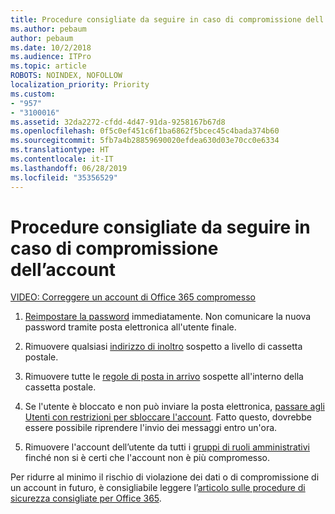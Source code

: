 ```yaml
---
title: Procedure consigliate da seguire in caso di compromissione dell’account
ms.author: pebaum
author: pebaum
ms.date: 10/2/2018
ms.audience: ITPro
ms.topic: article
ROBOTS: NOINDEX, NOFOLLOW
localization_priority: Priority
ms.custom:
- "957"
- "3100016"
ms.assetid: 32da2272-cfdd-4d47-91da-9258167b67d8
ms.openlocfilehash: 0f5c0ef451c6f1ba6862f5bcec45c4bada374b60
ms.sourcegitcommit: 5fb7a4b28859690020efdea630d03e70cc0e6334
ms.translationtype: HT
ms.contentlocale: it-IT
ms.lasthandoff: 06/28/2019
ms.locfileid: "35356529"
---
```

# <a name="recommended-steps-to-take-if-an-account-is-compromised"></a>Procedure consigliate da seguire in caso di compromissione dell’account

[VIDEO: Correggere un account di Office 365 compromesso](https://www.microsoft.com/videoplayer/embed/RE2jvOb?pid=ocpVideo0-innerdiv-oneplayer&amp;postJsllMsg=true&amp;maskLevel=20&amp;autoplay=true)
  
1. [Reimpostare la password](https://support.office.com/article/7a5d073b-7fae-4aa5-8f96-9ecd041aba9c) immediatamente. Non comunicare la nuova password tramite posta elettronica all'utente finale.

2. Rimuovere qualsiasi [indirizzo di inoltro](https://support.office.com/article/ab5eb117-0f22-4fa7-a662-3a6bdb0add74) sospetto a livello di cassetta postale.

3. Rimuovere tutte le [regole di posta in arrivo](https://support.office.com/article/1433E3A0-7FB0-4999-B536-50E05CB67FED) sospette all'interno della cassetta postale.

4. Se l'utente è bloccato e non può inviare la posta elettronica, [passare agli Utenti con restrizioni per sbloccare l'account](https://protection.office.com/?hash=/restrictedusers). Fatto questo, dovrebbe essere possibile riprendere l'invio dei messaggi entro un'ora.

5. Rimuovere l'account dell’utente da tutti i [gruppi di ruoli amministrativi](https://support.office.com/article/eac4d046-1afd-4f1a-85fc-8219c79e1504) finché non si è certi che l'account non è più compromesso.

Per ridurre al minimo il rischio di violazione dei dati o di compromissione di un account in futuro, è consigliabile leggere l’[articolo sulle procedure di sicurezza consigliate per Office 365](https://support.office.com/article/9295e396-e53d-49b9-ae9b-0b5828cdedc3).
  